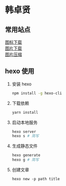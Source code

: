 # 韩卓贤

## 常用站点

[图标下载](https://icon-icons.com)  
[图片下载](https://unsplash.com)  
[图片压缩](https://tinify.cn/)  

## hexo 使用

1. 安装 hexo

   ```bash
   npm install -g hexo-cli
   ```

2. 下载依赖

    ```bash
    yarn install
    ```

3. 启动本地服务

    ```bash
    hexo server
    hexo s # 简写
    ```

4. 生成静态文件

    ```bash
    hexo generate
    hexo g # 简写
    ```
5. 创建文章

    ```
    hexo new -p path title
    ```